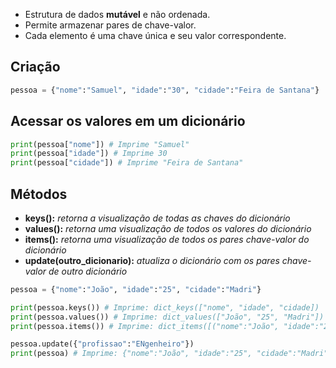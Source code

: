 - Estrutura de dados **mutável** e não ordenada.
- Permite armazenar pares de chave-valor.
- Cada elemento é uma chave única e seu valor correspondente.

## Criação
```python
pessoa = {"nome":"Samuel", "idade":"30", "cidade":"Feira de Santana"}
```
## Acessar os valores em um dicionário
```python
print(pessoa["nome"]) # Imprime "Samuel"
print(pessoa["idade"]) # Imprime 30
print(pessoa["cidade"]) # Imprime "Feira de Santana"
```

## Métodos
- **keys():** *retorna a visualização de todas as chaves do dicionário*
- **values():** *retorna uma visualização de todos os valores do dicionário*
- **items():** *retorna uma visualização de todos os pares chave-valor do dicionário*
- **update(outro_dicionario):** *atualiza o dicionário com os pares chave-valor de outro dicionário*

```python
pessoa = {"nome":"João", "idade":"25", "cidade":"Madri"}

print(pessoa.keys()) # Imprime: dict_keys(["nome", "idade", "cidade])
print(pessoa.values()) # Imprime: dict_values(["João", "25", "Madri"])
print(pessoa.items()) # Imprime: dict_items([("nome":"João", "idade":"25", "cidade":"Madri")])

pessoa.update({"profissao":"ENgenheiro"})
print(pessoa) # Imprime: {"nome":"João", "idade":"25", "cidade":"Madri", "profissao":"Engenheiro"}
```